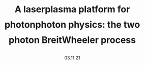 ---
collection: publications
permalink: /publication/2021-paper-linear-bw.gemini
date: 03.11.21
venue: 'paper'
title: "A laser&#150;plasma platform for photon&#150;photon physics: the two photon Breit&#150;Wheeler process"
authors: "B. Kettle, D. Hollatz, E. Gerstmayr, G. M. Samarin, <i>et al.</i>"
journal: "<i>New J. Phys.</i>"
location: "nan"
volume: "23"
page: "115006"
year: "2021"
doi: "https://doi.org/10.1088/1367-2630/ac3048"
---